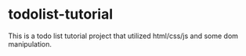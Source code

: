 # todolist-tutorial
This is a todo list tutorial project that utilized html/css/js and some dom manipulation.
